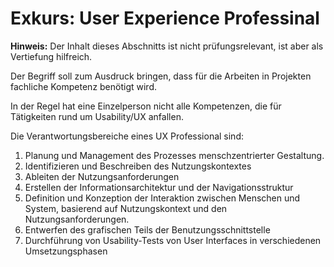# Exkurs: User Experience Professinal

<strong>Hinweis:</strong> Der Inhalt dieses Abschnitts ist nicht 
prüfungsrelevant, ist aber als Vertiefung hilfreich.

Der Begriff soll zum Ausdruck bringen, dass für die Arbeiten in
Projekten fachliche Kompetenz benötigt wird. 

In der Regel hat eine Einzelperson nicht alle Kompetenzen, 
die für Tätigkeiten rund um Usability/UX anfallen.

Die Verantwortungsbereiche eines UX Professional sind:

1. Planung und Management des Prozesses menschzentrierter Gestaltung.
2. Identifizieren und Beschreiben des Nutzungskontextes
3. Ableiten der Nutzungsanforderungen
4. Erstellen der Informationsarchitektur und der Navigationsstruktur
5. Definition und Konzeption der Interaktion zwischen Menschen und
   System, basierend auf Nutzungskontext und den Nutzungsanforderungen.
6. Entwerfen des grafischen Teils der Benutzungsschnittstelle
7. Durchführung von Usability-Tests von User Interfaces in verschiedenen
   Umsetzungsphasen

